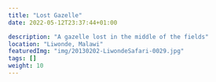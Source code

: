 ```yaml
---
title: "Lost Gazelle"
date: 2022-05-12T23:37:44+01:00

description: "A gazelle lost in the middle of the fields"
location: "Liwonde, Malawi"
featuredImg: "img/20130202-LiwondeSafari-0029.jpg"
tags: []
weight: 10
---
```


